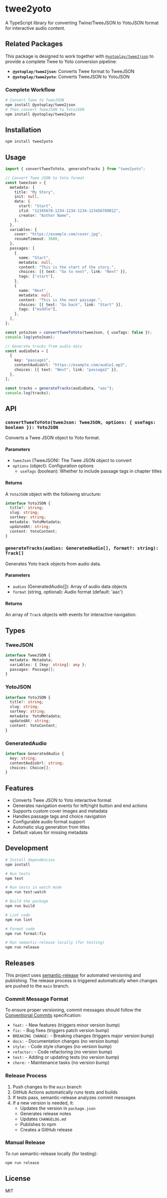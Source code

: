 # twee2yoto

A TypeScript library for converting Twine/TweeJSON to YotoJSON format for interactive audio content.

## Related Packages

This package is designed to work together with [`@yotoplay/twee2json`](https://github.com/yotoplay/twee2json) to provide a complete Twee to Yoto conversion pipeline:

- **`@yotoplay/twee2json`**: Converts Twee format to TweeJSON
- **`@yotoplay/twee2yoto`**: Converts TweeJSON to YotoJSON

### Complete Workflow

```bash
# Convert Twee to TweeJSON
npm install @yotoplay/twee2json
# Then convert TweeJSON to YotoJSON
npm install @yotoplay/twee2yoto
```

## Installation

```bash
npm install twee2yoto
```

## Usage

```typescript
import { convertTweeToYoto, generateTracks } from "twee2yoto";

// Convert Twee JSON to Yoto format
const tweeJson = {
  metadata: {
    title: "My Story",
    init: null,
    data: {
      start: "Start",
      ifid: "12345678-1234-1234-1234-123456789012",
      creator: "Author Name",
    },
  },
  variables: {
    cover: "https://example.com/cover.jpg",
    resumeTimeout: 3600,
  },
  passages: [
    {
      name: "Start",
      metadata: null,
      content: "This is the start of the story.",
      choices: [{ text: "Go to next", link: "Next" }],
      tags: ["start"],
    },
    {
      name: "Next",
      metadata: null,
      content: "This is the next passage.",
      choices: [{ text: "Go back", link: "Start" }],
      tags: ["middle"],
    },
  ],
};

const yotoJson = convertTweeToYoto(tweeJson, { useTags: false });
console.log(yotoJson);

// Generate tracks from audio data
const audioData = [
  {
    key: "passage1",
    contentAudioUrl: "https://example.com/audio1.mp3",
    choices: [{ text: "Next", link: "passage2" }],
  },
];

const tracks = generateTracks(audioData, "aac");
console.log(tracks);
```

## API

### `convertTweeToYoto(tweeJson: TweeJSON, options: { useTags: boolean }): YotoJSON`

Converts a Twee JSON object to Yoto format.

#### Parameters

- `tweeJson` (TweeJSON): The Twee JSON object to convert
- `options` (object): Configuration options
  - `useTags` (boolean): Whether to include passage tags in chapter titles

#### Returns

A `YotoJSON` object with the following structure:

```typescript
interface YotoJSON {
  title?: string;
  slug: string;
  sortkey: string;
  metadata: YotoMetadata;
  updatedAt: string;
  content: YotoContent;
}
```

### `generateTracks(audios: GeneratedAudio[], format?: string): Track[]`

Generates Yoto track objects from audio data.

#### Parameters

- `audios` (GeneratedAudio[]): Array of audio data objects
- `format` (string, optional): Audio format (default: 'aac')

#### Returns

An array of `Track` objects with events for interactive navigation.

## Types

### TweeJSON

```typescript
interface TweeJSON {
  metadata: Metadata;
  variables: { [key: string]: any };
  passages: Passage[];
}
```

### YotoJSON

```typescript
interface YotoJSON {
  title?: string;
  slug: string;
  sortkey: string;
  metadata: YotoMetadata;
  updatedAt: string;
  content: YotoContent;
}
```

### GeneratedAudio

```typescript
interface GeneratedAudio {
  key: string;
  contentAudioUrl: string;
  choices: Choice[];
}
```

## Features

- Converts Twee JSON to Yoto interactive format
- Generates navigation events for left/right button and end actions
- Supports custom cover images and metadata
- Handles passage tags and choice navigation
- Configurable audio format support
- Automatic slug generation from titles
- Default values for missing metadata

## Development

```bash
# Install dependencies
npm install

# Run tests
npm test

# Run tests in watch mode
npm run test:watch

# Build the package
npm run build

# Lint code
npm run lint

# Format code
npm run format:fix

# Run semantic-release locally (for testing)
npm run release
```

## Releases

This project uses [semantic-release](https://github.com/semantic-release/semantic-release) for automated versioning and publishing. The release process is triggered automatically when changes are pushed to the `main` branch.

### Commit Message Format

To ensure proper versioning, commit messages should follow the [Conventional Commits](https://www.conventionalcommits.org/) specification:

- `feat:` - New features (triggers minor version bump)
- `fix:` - Bug fixes (triggers patch version bump)
- `BREAKING CHANGE:` - Breaking changes (triggers major version bump)
- `docs:` - Documentation changes (no version bump)
- `style:` - Code style changes (no version bump)
- `refactor:` - Code refactoring (no version bump)
- `test:` - Adding or updating tests (no version bump)
- `chore:` - Maintenance tasks (no version bump)

### Release Process

1. Push changes to the `main` branch
2. GitHub Actions automatically runs tests and builds
3. If tests pass, semantic-release analyzes commit messages
4. If a new version is needed, it:
   - Updates the version in `package.json`
   - Generates release notes
   - Updates `CHANGELOG.md`
   - Publishes to npm
   - Creates a GitHub release

### Manual Release

To run semantic-release locally (for testing):

```bash
npm run release
```

## License

MIT
